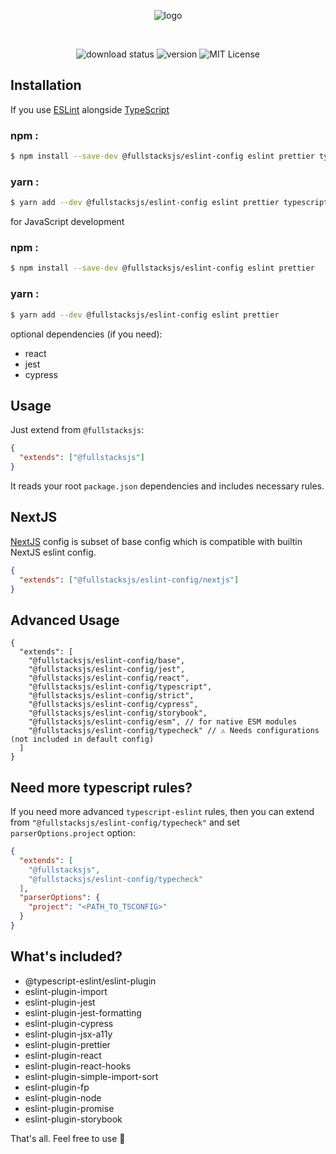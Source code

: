 <div align="center">

![logo][logo]

<br/>

![download status][download-badge]
![version][version-badge]
![MIT License][license-badge]

</div>

## Installation

If you use [ESLint](https://eslint.org/) alongside [TypeScript](https://typescriptlang.org/)

### npm :

```sh
$ npm install --save-dev @fullstacksjs/eslint-config eslint prettier typescript
```

### yarn :

```sh
$ yarn add --dev @fullstacksjs/eslint-config eslint prettier typescript
```

for JavaScript development

### npm :

```sh
$ npm install --save-dev @fullstacksjs/eslint-config eslint prettier
```

### yarn :

```sh
$ yarn add --dev @fullstacksjs/eslint-config eslint prettier
```

optional dependencies (if you need):

* react
* jest
* cypress

## Usage

Just extend from `@fullstacksjs`:

```json
{
  "extends": ["@fullstacksjs"]
}
```

It reads your root `package.json` dependencies and includes necessary rules.

## NextJS

[NextJS](https://nextjs.org/) config is subset of base config which is compatible with builtin NextJS eslint config.

```json
{
  "extends": ["@fullstacksjs/eslint-config/nextjs"]
}
```

## Advanced Usage

```jsonc
{
  "extends": [
    "@fullstacksjs/eslint-config/base",
    "@fullstacksjs/eslint-config/jest",
    "@fullstacksjs/eslint-config/react",
    "@fullstacksjs/eslint-config/typescript",
    "@fullstacksjs/eslint-config/strict",
    "@fullstacksjs/eslint-config/cypress",
    "@fullstacksjs/eslint-config/storybook",
    "@fullstacksjs/eslint-config/esm", // for native ESM modules
    "@fullstacksjs/eslint-config/typecheck" // ⚠️ Needs configurations (not included in default config)
  ]
}
```

## Need more typescript rules?

If you need more advanced `typescript-eslint` rules, then you can extend from `"@fullstacksjs/eslint-config/typecheck"` and set `parserOptions.project` option:

```json
{
  "extends": [
    "@fullstacksjs",
    "@fullstacksjs/eslint-config/typecheck"
  ],
  "parserOptions": {
    "project": "<PATH_TO_TSCONFIG>"
  }
}
```

## What's included?

* @typescript-eslint/eslint-plugin
* eslint-plugin-import
* eslint-plugin-jest
* eslint-plugin-jest-formatting
* eslint-plugin-cypress
* eslint-plugin-jsx-a11y
* eslint-plugin-prettier
* eslint-plugin-react
* eslint-plugin-react-hooks
* eslint-plugin-simple-import-sort
* eslint-plugin-fp
* eslint-plugin-node
* eslint-plugin-promise
* eslint-plugin-storybook

That's all. Feel free to use 💛

[logo]: https://raw.githubusercontent.com/fullstacksjs/eslint-config/master/assets/logo.png
[download-badge]: https://img.shields.io/npm/dm/@fullstacksjs/eslint-config?color=6464E2&label=DOWNLOADS&style=flat-square
[version-badge]: https://img.shields.io/npm/v/@fullstacksjs/eslint-config?color=6464E2&label=VERSION&style=flat-square
[license-badge]: https://img.shields.io/npm/l/@fullstacksjs/eslint-config?color=6464E2&label=LICENSE&style=flat-square
